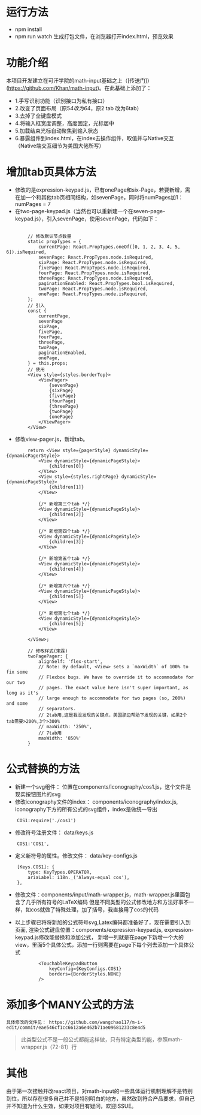 
# 运行方法
* npm install
* npm run watch
生成打包文件，在浏览器打开index.html，预览效果

# 功能介绍
本项目开发建立在可汗学院的math-input基础之上（[传送门]）(https://github.com/Khan/math-input)。在此基础上添加了：
* 1.手写识别功能（识别接口为私有接口）
* 2.改变了页面布局（原5*4改为6*4，原2 tab 改为6tab）
* 3.去掉了全键盘模式
* 4.将输入框宽度调整，高度固定，光标居中
* 5.加载结束光标自动聚焦到输入状态
* 6.暴露组件到index.html，在index去操作组件，取值并与Native交互（Native端交互细节为美国大佬所写）

# 增加tab页具体方法
* 修改的是expression-keypad.js，已有onePage和six-Page，若要新增，需在加一个和其他tab页相同结构，如sevenPage，同时将numPages加1：numPages = 7
* 在two-page-keypad.js（当然也可以重新建一个在seven-page-keypad.js），引入sevenPage，使用sevenPage，代码如下： 
```
    
        // 修改默认节点数量
        static propTypes = {
            currentPage: React.PropTypes.oneOf([0, 1, 2, 3, 4, 5, 6]).isRequired,
            sevenPage: React.PropTypes.node.isRequired,
            sixPage: React.PropTypes.node.isRequired,
            fivePage: React.PropTypes.node.isRequired,
            fourPage: React.PropTypes.node.isRequired,
            threePage: React.PropTypes.node.isRequired,
            paginationEnabled: React.PropTypes.bool.isRequired,
            twoPage: React.PropTypes.node.isRequired,
            onePage: React.PropTypes.node.isRequired,
        };
        // 引入
        const {
            currentPage,
            sevenPage
            sixPage,
            fivePage,
            fourPage,
            threePage,
            twoPage,
            paginationEnabled,
            onePage,
        } = this.props;
        // 使用
        <View style={styles.borderTop}>
            <ViewPager>
                {sevenPage}
                {sixPage}
                {fivePage}
                {fourPage}
                {threePage}
                {twoPage}
                {onePage}
            </ViewPager>
        </View>
```

* 修改view-pager.js，新增tab。
```
        return <View style={pagerStyle} dynamicStyle={dynamicPagerStyle}>
            <View dynamicStyle={dynamicPageStyle}>
                {children[0]}
            </View>
            <View style={styles.rightPage} dynamicStyle={dynamicPageStyle}>
                {children[1]}
            </View>
            
            {/* 新增第三个tab */}
            <View dynamicStyle={dynamicPageStyle}>
                {children[2]}
            </View>

            {/* 新增第四个tab */}
            <View dynamicStyle={dynamicPageStyle}>
                {children[3]}
            </View>
            
            {/* 新增第五个tab */}
            <View dynamicStyle={dynamicPageStyle}>
                {children[4]}
            </View>

            {/* 新增第六个tab */}
            <View dynamicStyle={dynamicPageStyle}>
                {children[5]}
            </View>

            {/* 新增第七个tab */}
            <View dynamicStyle={dynamicPageStyle}>
                {children[5]}
            </View>

        </View>;

        // 修改样式(宋霖)
        twoPagePager: {
            alignSelf: 'flex-start',
            // Note: By default, <View> sets a `maxWidth` of 100% to fix some
            // Flexbox bugs. We have to override it to accommodate for our two
            // pages. The exact value here isn't super important, as long as it's
            // large enough to accommodate for two pages (so, 200%) and some
            // separators.
            // 2tab用,这是我没发现的关键点，美国那边帮助下发现的关键，如果2个tab需要>200%,3个>300%
            // maxWidth: '250%',
            // 7tab用
            maxWidth: '850%'
        }
```

# 公式替换的方法
* 新建一个svg组件： 位置在components/iconography/cos1.js，这个文件是现实按钮图片的svg
* 修改iconography文件的index： components/iconography/index.js, iconography下方的所有公式的svg组件，index是做统一导出
```
    COS1:require('./cos1')
```
* 修改符号注册文件： data/keys.js
```
    COS1:'COS1',
```
* 定义新符号的属性。修改文件： data/key-configs.js
```
    [Keys.COS1]: {
        type: KeyTypes.OPERATOR,
        ariaLabel: i18n._('Always-equal cos'),
    },
```
*  修改文件：components/input/math-wrapper.js，math-wrapper.js里面包含了几乎所有符号的LaTeX编码
    但是不同类型的公式修改地方和方法好事不一样，如cos就做了特殊处理，加了括号，我直接用了cos的代码

* 以上步骤已将将新加的公式符号svg,Latex编码都准备好了，现在需要引入到页面, 
    渲染公式键盘位置：components/expression-keypad.js, expression-keypad.js修改能替换和添加公式，
    新增一列就是在page下新增一个大的view，里面5个具体公式，添加一行则需要在page下每个列去添加一个具体公式
```
            <TouchableKeypadButton
                keyConfig={KeyConfigs.COS1}
                borders={BorderStyles.NONE}
            />
```

# 添加多个MANY公式的方法
    具体修改的文件见： https://github.com/wangchao117/m-i-edit/commit/eae546cf1cc6612a6e462b71ae09681233c8e4d5
> 此类型公式不是一般公式都能这样做，只有特定类型的能，参照math-wrapper.js（72-81）行

# 其他
由于第一次接触并改react项目，对math-input的一些具体运行机制理解不是特别到位，所以存在很多自己并不是特别明白的地方，虽然改到符合产品要求，但自己并不知道为什么生效，如果对项目有疑问，欢迎ISSUE。
